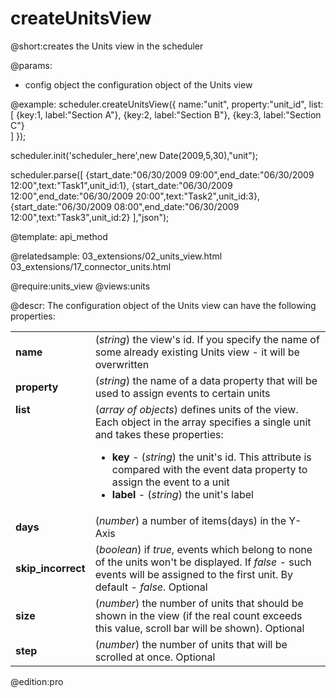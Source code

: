 createUnitsView
=============

@short:creates the Units view in the scheduler
	

@params:
- config	object	the configuration object of the Units view


@example: 
scheduler.createUnitsView({
	name:"unit",
	property:"unit_id",
	list:[
		{key:1, label:"Section A"},
		{key:2, label:"Section B"},
		{key:3, label:"Section C"}	
	]
});

scheduler.init('scheduler_here',new Date(2009,5,30),"unit");

scheduler.parse([
 {start_date:"06/30/2009 09:00",end_date:"06/30/2009 12:00",text:"Task1",unit_id:1},
 {start_date:"06/30/2009 12:00",end_date:"06/30/2009 20:00",text:"Task2",unit_id:3},
 {start_date:"06/30/2009 08:00",end_date:"06/30/2009 12:00",text:"Task3",unit_id:2}
],"json");

@template:	api_method

@relatedsample:
	03_extensions/02_units_view.html
    03_extensions/17_connector_units.html

@require:units_view
@views:units

@descr:
The configuration object of the Units view can have the following properties:
<table class="webixdoc_links">
	<tbody>
    	<tr>
			<td class="webixdoc_links0"><b>name</b></td>
			<td>(<i>string</i>) the view's id. If you specify the name of some already existing Units view - it will be overwritten</td>
		</tr>
        <tr>
			<td class="webixdoc_links0"><b>property</b></td>
			<td>(<i>string</i>) the name of a data property that will be used to assign events to certain units</td>
		</tr>
        <tr>
			<td class="webixdoc_links0"  style="vertical-align: top;"><b>list</b></td>
			<td>(<i>array of objects</i>) defines units of the view.<br> Each object in the array specifies a single unit and takes these properties:
            	<ul>
					<li><b>key</b> -   (<i>string</i>) the unit's id. This attribute is compared with the event data property to assign the event to a unit</li>
					<li><b>label</b> -   (<i>string</i>) the unit's label</li>
			</ul>
             </td>
		</tr>
        <tr>
			<td class="webixdoc_links0"><b>days</b></td>
			<td>(<i>number</i>) a number of items(days) in the Y-Axis</td>
		</tr>
        <tr>
			<td class="webixdoc_links0"><b>skip_incorrect</b></td>
			<td>(<i>boolean</i>) if <i>true</i>, events which belong to none of the units won't be displayed. If <i>false</i> - such events will be assigned to the first unit. By default - <i>false</i>. Optional</td>
		</tr>
        <tr>
			<td class="webixdoc_links0"><b>size</b></td>
			<td>(<i>number</i>) the number of units that should be shown in the view (if the real count exceeds this value, scroll bar will be shown). Optional</td>
		</tr>
        <tr>
			<td class="webixdoc_links0"><b>step</b></td>
			<td>(<i>number</i>) the number of units that will be scrolled at once. Optional</td>
		</tr>
    </tbody>
</table>

@edition:pro

